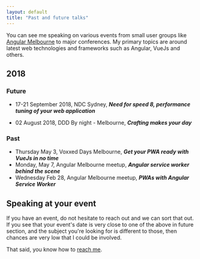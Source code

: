 ```yaml
---
layout: default
title: "Past and future talks"
---
```


You can see me speaking on various events from small user groups like [Angular Melbourne](https://www.meetup.com/Angular-Melbourne) to major conferences. My primary topics are around latest web technologies and frameworks such as Angular, VueJs and others.

## 2018

### Future
* <i class="fa fa-calendar-o"></i> 17-21 September 2018, NDC Sydney, ***Need for speed 8, performance tuning of your web application***

* <i class="fa fa-calendar-o"></i> 02 August 2018, DDD By night - Melbourne, ***Crafting makes your day***

### Past

* <i class="fa fa-calendar-o"></i> Thursday May 3, Voxxed Days Melbourne, ***Get your PWA ready with VueJs in no time***
* <i class="fa fa-calendar-o"></i> Monday, May 7, Angular Melbourne meetup, ***Angular service worker behind the scene***
* <i class="fa fa-calendar-o"></i> Wednesday Feb 28, Angular Melbourne meetup, ***PWAs with Angular Service Worker***

## Speaking at your event

If you have an event, do not hesitate to reach out and we can sort that out. If you see that your event's date is very close to one of the above in future section, and the subject you're looking for is different to those, then chances are very low that I could be involved.

That said, you know how to [reach me](/contactme).


